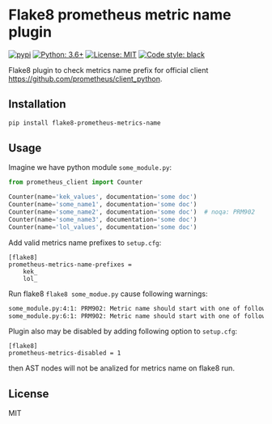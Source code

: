 # Flake8 prometheus metric name plugin


[![pypi](https://badge.fury.io/py/flake8-prometheus-metrics-name.svg)](https://pypi.org/project/flake8-prometheus-metrics-name/)
[![Python: 3.6+](https://img.shields.io/badge/Python-3.6+-blue.svg)](https://pypi.org/project/flake8-breakpoint)
[![License: MIT](https://img.shields.io/badge/License-MIT-green.svg)](https://en.wikipedia.org/wiki/MIT_License)
[![Code style: black](https://img.shields.io/badge/code%20style-black-000000.svg)](https://github.com/ambv/black)

Flake8 plugin to check metrics name prefix for official client https://github.com/prometheus/client_python.

## Installation
```bash
pip install flake8-prometheus-metrics-name
```

## Usage
Imagine we have python module `some_module.py`:
```python
from prometheus_client import Counter

Counter(name='kek_values', documentation='some doc')
Counter(name='some_name1', documentation='some doc')
Counter(name='some_name2', documentation='some doc')  # noqa: PRM902
Counter(name='some_name3', documentation='some doc')
Counter(name='lol_values', documentation='some doc')
```

Add valid metrics name prefixes to `setup.cfg`:
```buildoutcfg
[flake8]
prometheus-metrics-name-prefixes =
    kek_
    lol_
```

Run flake8 `flake8 some_modue.py` cause following warnings:
```bash
some_module.py:4:1: PRM902: Metric name should start with one of following prefixes: "kek_", "lol_", got "some_name1" instead
some_module.py:6:1: PRM902: Metric name should start with one of following prefixes: "kek_", "lol_", got "some_name3" instead
```

Plugin also may be disabled by adding following option to `setup.cfg`:
```buildoutcfg
[flake8]
prometheus-metrics-disabled = 1
```
then AST nodes will not be analized for metrics name on flake8 run.

## License
MIT
